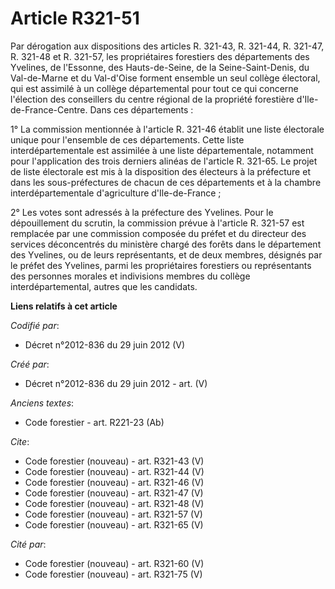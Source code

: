 # Article R321-51

Par dérogation aux dispositions des articles R. 321-43, R. 321-44, R. 321-47, R. 321-48 et R. 321-57, les propriétaires
forestiers des départements des Yvelines, de l'Essonne, des Hauts-de-Seine, de la Seine-Saint-Denis, du Val-de-Marne et du
Val-d'Oise forment ensemble un seul collège électoral, qui est assimilé à un collège départemental pour tout ce qui concerne
l'élection des conseillers du centre régional de la propriété forestière d'Ile-de-France-Centre. Dans ces départements : 

1° La commission mentionnée à l'article R. 321-46 établit une liste électorale unique pour l'ensemble de ces départements.
Cette liste interdépartementale est assimilée à une liste départementale, notamment pour l'application des trois derniers
alinéas de l'article R. 321-65. Le projet de liste électorale est mis à la disposition des électeurs à la préfecture et dans
les sous-préfectures de chacun de ces départements et à la chambre interdépartementale d'agriculture d'Ile-de-France ; 

2° Les votes sont adressés à la préfecture des Yvelines. Pour le dépouillement du scrutin, la commission prévue à l'article
R. 321-57 est remplacée par une commission composée du préfet et du directeur des services déconcentrés du ministère chargé
des forêts dans le département des Yvelines, ou de leurs représentants, et de deux membres, désignés par le préfet des
Yvelines, parmi les propriétaires forestiers ou représentants des personnes morales et indivisions membres du collège
interdépartemental, autres que les candidats.

**Liens relatifs à cet article**

_Codifié par_:

  - Décret n°2012-836 du 29 juin 2012 (V)

_Créé par_:

  - Décret n°2012-836 du 29 juin 2012 - art. (V)

_Anciens textes_:

  - Code forestier - art. R221-23 (Ab)

_Cite_:

  - Code forestier (nouveau) - art. R321-43 (V)
  - Code forestier (nouveau) - art. R321-44 (V)
  - Code forestier (nouveau) - art. R321-46 (V)
  - Code forestier (nouveau) - art. R321-47 (V)
  - Code forestier (nouveau) - art. R321-48 (V)
  - Code forestier (nouveau) - art. R321-57 (V)
  - Code forestier (nouveau) - art. R321-65 (V)

_Cité par_:

  - Code forestier (nouveau) - art. R321-60 (V)
  - Code forestier (nouveau) - art. R321-75 (V)
